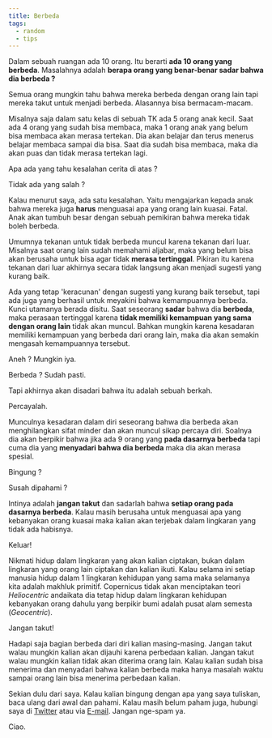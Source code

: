 ```yaml
---
title: Berbeda
tags:
  - random
  - tips
---
```


Dalam sebuah ruangan ada 10 orang. Itu berarti **ada 10 orang yang berbeda**. Masalahnya adalah **berapa orang yang benar-benar sadar bahwa dia berbeda ?**

Semua orang mungkin tahu bahwa mereka berbeda dengan orang lain tapi mereka takut untuk menjadi berbeda. Alasannya bisa bermacam-macam.

Misalnya saja dalam satu kelas di sebuah TK ada 5 orang anak kecil. Saat ada 4 orang yang sudah bisa membaca, maka 1 orang anak yang belum bisa membaca akan merasa tertekan. Dia akan belajar dan terus menerus belajar membaca sampai dia bisa. Saat dia sudah bisa membaca, maka dia akan puas dan tidak merasa tertekan lagi.

Apa ada yang tahu kesalahan cerita di atas ?

Tidak ada yang salah ?

Kalau menurut saya, ada satu kesalahan. Yaitu mengajarkan kepada anak bahwa mereka juga **harus** menguasai apa yang orang lain kuasai. Fatal. Anak akan tumbuh besar dengan sebuah pemikiran bahwa mereka tidak boleh berbeda.

Umumnya tekanan untuk tidak berbeda muncul karena tekanan dari luar. Misalnya saat orang lain sudah memahami aljabar, maka yang belum bisa akan berusaha untuk bisa agar tidak **merasa tertinggal**. Pikiran itu karena tekanan dari luar akhirnya secara tidak langsung akan menjadi sugesti yang kurang baik.

Ada yang tetap 'keracunan' dengan sugesti yang kurang baik tersebut, tapi ada juga yang berhasil untuk meyakini bahwa kemampuannya berbeda. Kunci utamanya berada disitu. Saat seseorang **sadar** bahwa dia **berbeda**, maka perasaan tertinggal karena **tidak memiliki kemampuan yang sama dengan orang lain** tidak akan muncul. Bahkan mungkin karena kesadaran memiliki kemampuan yang berbeda dari orang lain, maka dia akan semakin mengasah kemampuannya tersebut.

Aneh ? Mungkin iya.

Berbeda ? Sudah pasti.

Tapi akhirnya akan disadari bahwa itu adalah sebuah berkah.

Percayalah.

Munculnya kesadaran dalam diri seseorang bahwa dia berbeda akan menghilangkan sifat minder dan akan muncul sikap percaya diri. Soalnya dia akan berpikir bahwa jika ada 9 orang yang **pada dasarnya berbeda** tapi cuma dia yang **menyadari bahwa dia berbeda** maka dia akan merasa spesial.

Bingung ?

Susah dipahami ?

Intinya adalah **jangan takut** dan sadarlah bahwa **setiap orang pada dasarnya berbeda**. Kalau masih berusaha untuk menguasai apa yang kebanyakan orang kuasai maka kalian akan terjebak dalam lingkaran yang tidak ada habisnya.

Keluar!

Nikmati hidup dalam lingkaran yang akan kalian ciptakan, bukan dalam lingkaran yang orang lain ciptakan dan kalian ikuti. Kalau selama ini setiap manusia hidup dalam 1 lingkaran kehidupan yang sama maka selamanya kita adalah makhluk primitif. Copernicus tidak akan menciptakan teori *Heliocentric* andaikata dia tetap hidup dalam lingkaran kehidupan kebanyakan orang dahulu yang berpikir bumi adalah pusat alam semesta (*Geocentric*).

Jangan takut!

Hadapi saja bagian berbeda dari diri kalian masing-masing. Jangan takut walau mungkin kalian akan dijauhi karena perbedaan kalian. Jangan takut walau mungkin kalian tidak akan diterima orang lain. Kalau kalian sudah bisa menerima dan menyadari bahwa kalian berbeda maka hanya masalah waktu sampai orang lain bisa menerima perbedaan kalian.

Sekian dulu dari saya. Kalau kalian bingung dengan apa yang saya tuliskan, baca ulang dari awal dan pahami. Kalau masih belum paham juga, hubungi saya di [Twitter](https://twitter.com/akhyarrh "Twitter") atau via [E-mail](mailto:akhyar@walutisme.com). Jangan nge-spam ya.

Ciao.
